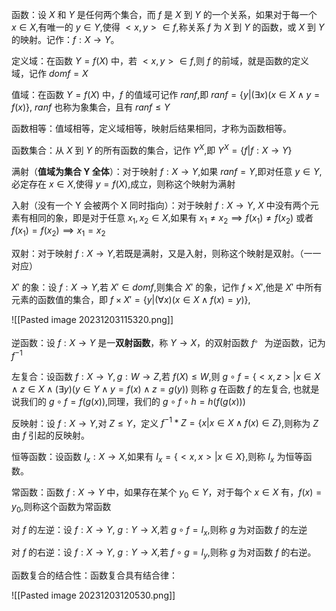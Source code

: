 函数：设 $X$ 和 $Y$ 是任何两个集合，而 $f$ 是 $X$ 到 $Y$ 的一个关系，如果对于每一个 $x\in X$,有唯一的 $y \in Y$,使得 $<x,y>\in f$,称关系 $f$ 为 $X$ 到 $Y$ 的函数，或 $X$ 到 $Y$ 的映射。记作：$f:X\to Y$。

定义域：在函数 $Y=f(X)$ 中，若 $<x,y>\in f$,则 $f$ 的前域，就是函数的定义域，记作 $domf=X$

值域：在函数 $Y=f(X)$ 中，$f$ 的值域可记作 $ranf$,即 $ranf=\{y|(\exists x)(x\in X \land y=f(x)\}$, $ranf$ 也称为象集合，且有 $ranf\leq Y$

函数相等：值域相等，定义域相等，映射后结果相同，才称为函数相等。

函数集合：从 $X$ 到 $Y$ 的所有函数的集合，记作 $Y^{X}$,即
$Y^{X}=\{f|f: X\to Y\}$

满射（**值域为集合 Y 全体**）：对于映射 $f:X\to Y$,如果 $ranf=Y$,即对任意 $y\in Y$,必定存在 $x\in X$,使得 $y=f(X)$,成立，则称这个映射为满射

入射（没有一个 Y 会被两个 X 同时指向）：对于映射 $f:X\to Y$, $X$ 中没有两个元素有相同的象，即是对于任意 $x_{1},x_{2} \in X$,如果有 $x_{1}\neq x_{2}\implies f(x_{1})\neq f(x_{2})$ 或者 $f(x_{1})=f(x_{2})\implies x_{1}=x_{2}$

双射：对于映射 $f:X\to Y$,若既是满射，又是入射，则称这个映射是双射。（一一对应）

$X'$ 的象：设 $f:X\to Y$,若 $X'\in domf$,则集合 $X'$ 的象，记作 $f\times X'$,他是 $X'$ 中所有元素的函数值的集合，即 $f\times X'=\{y|(\forall x)(x\in X\land f(x)=y)\}$,

![[Pasted image 20231203115320.png]]


逆函数：设 $f:X\to Y$ 是一**双射函数**，称 $Y\to X$，的双射函数 $f^{。}$ 为逆函数，记为 $f^{-1}$

左复合：设函数 $f: X\to Y,g:W\to Z$,若 $f(X)\leq W$,则 $g\circ f=\{<x,z>|x\in X \land z\in X \land (\exists y)(y\in Y\land y=f(x)\land z=g(y))$ 则称 $g$ 在函数 $f$ 的左复合, 也就是说我们的 $g\circ f=f(g(x))$,同理，我们的 $g\circ f \circ h=h(f(g(x)))$

反映射：设 $f:X\to Y$,对 $Z\leq Y$，定义 $f^{-1}*Z=\{x|x\in X\land f(x)\in Z\}$,则称为 $Z$ 由 $f$ 引起的反映射。

恒等函数：设函数 $I_{x}:X\to X$,如果有 $I_{x}=\{<x,x>|x\in X\}$,则称 $I_{x}$ 为恒等函数。

常函数：函数 $f:X\to Y$ 中，如果存在某个 $y_{0}\in Y$，对于每个 $x\in X$ 有，$f(x)=y_{0}$,则称这个函数为常函数

对 $f$ 的左逆：设 $f:X\to Y$, $g:Y\to X$,若 $g \circ f=I_{x}$,则称 $g$ 为对函数 $f$ 的左逆

对 $f$ 的右逆：设 $f:X\to Y$, $g:Y\to X$,若 $f \circ g=I_{y}$,则称 $g$ 为对函数 $f$ 的右逆。

函数复合的结合性：函数复合具有结合律：

![[Pasted image 20231203120530.png]]